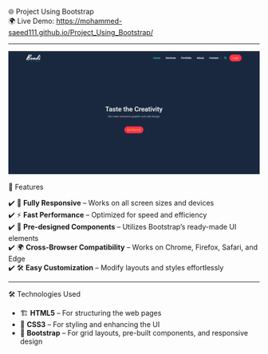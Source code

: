  🌐 Project Using Bootstrap  
 🌍 Live Demo:  https://mohammed-saeed111.github.io/Project_Using_Bootstrap/
<hr>

![Project Bootstrap](imgs/bootstrap.png)

 🚀 Features  

✔️ 📱 **Fully Responsive** – Works on all screen sizes and devices  
✔️ ⚡ **Fast Performance** – Optimized for speed and efficiency  
✔️ 🎨 **Pre-designed Components** – Utilizes Bootstrap’s ready-made UI elements  
✔️ 🌍 **Cross-Browser Compatibility** – Works on Chrome, Firefox, Safari, and Edge  
✔️ 🛠 **Easy Customization** – Modify layouts and styles effortlessly  

---

 🛠 Technologies Used  

- 🏗 **HTML5** – For structuring the web pages  
- 🎨 **CSS3** – For styling and enhancing the UI  
- 🚀 **Bootstrap** – For grid layouts, pre-built components, and responsive design  
